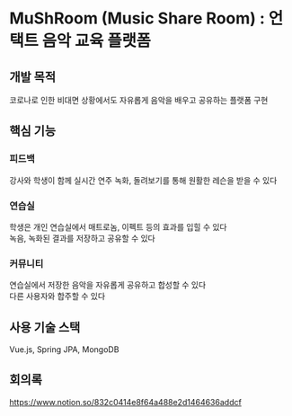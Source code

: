 # MuShRoom (Music Share Room) : 언택트 음악 교육 플랫폼

## 개발 목적
코로나로 인한 비대면 상황에서도 자유롭게 음악을 배우고 공유하는 플랫폼 구현

## 핵심 기능
### 피드백
강사와 학생이 함께 실시간 연주 녹화, 돌려보기를 통해 원활한 레슨을 받을 수 있다
### 연습실
학생은 개인 연습실에서 매트로놈, 이펙트 등의 효과를 입힐 수 있다    
녹음, 녹화된 결과를 저장하고 공유할 수 있다
### 커뮤니티
연습실에서 저장한 음악을 자유롭게 공유하고 합성할 수 있다    
다른 사용자와 합주할 수 있다

## 사용 기술 스택
Vue.js, Spring JPA, MongoDB

## 회의록
https://www.notion.so/832c0414e8f64a488e2d1464636addcf